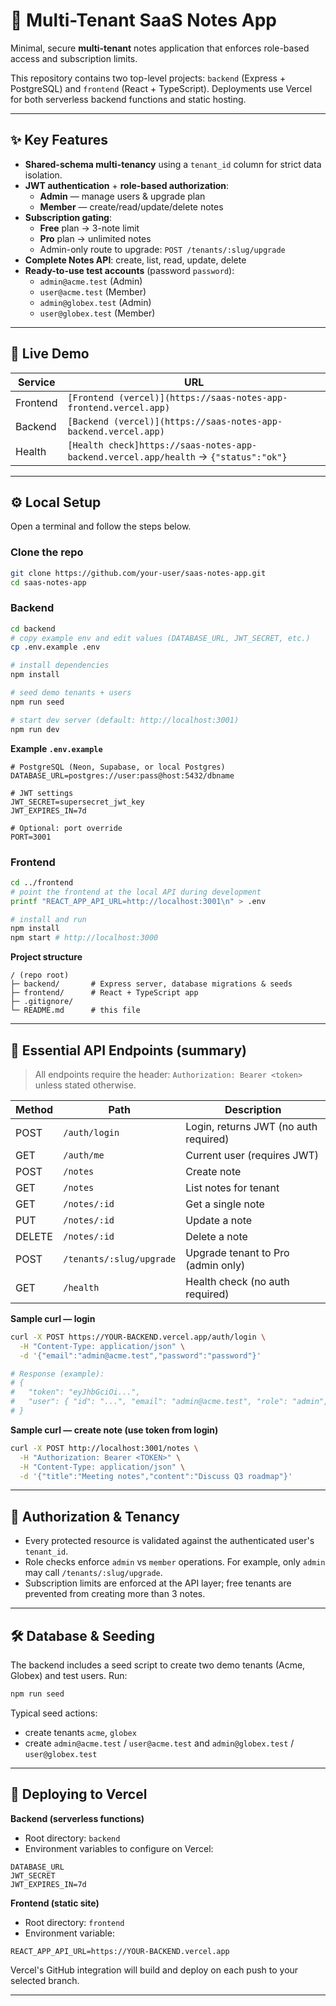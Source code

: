 # 📓 Multi-Tenant SaaS Notes App

Minimal, secure **multi-tenant** notes application that enforces role-based access and subscription limits.

This repository contains two top-level projects: `backend` (Express + PostgreSQL) and `frontend` (React + TypeScript). Deployments use Vercel for both serverless backend functions and static hosting.

---

## ✨ Key Features

- **Shared-schema multi-tenancy** using a `tenant_id` column for strict data isolation.
- **JWT authentication** + **role-based authorization**:
  - **Admin** — manage users & upgrade plan
  - **Member** — create/read/update/delete notes
- **Subscription gating**:
  - **Free** plan → 3-note limit
  - **Pro** plan → unlimited notes
  - Admin-only route to upgrade: `POST /tenants/:slug/upgrade`
- **Complete Notes API**: create, list, read, update, delete
- **Ready-to-use test accounts** (password `password`):
  - `admin@acme.test`  (Admin)
  - `user@acme.test`   (Member)
  - `admin@globex.test` (Admin)
  - `user@globex.test` (Member)

---

## 🔗 Live Demo

| Service   | URL |
|-----------|-----|
| Frontend  | `[Frontend (vercel)](https://saas-notes-app-frontend.vercel.app)` |
| Backend   | `[Backend (vercel)](https://saas-notes-app-backend.vercel.app)` |
| Health    | `[Health check]https://saas-notes-app-backend.vercel.app/health` → `{"status":"ok"}` |


---

## ⚙️ Local Setup

Open a terminal and follow the steps below.

### Clone the repo

```bash
git clone https://github.com/your-user/saas-notes-app.git
cd saas-notes-app
```

### Backend

```bash
cd backend
# copy example env and edit values (DATABASE_URL, JWT_SECRET, etc.)
cp .env.example .env

# install dependencies
npm install

# seed demo tenants + users
npm run seed

# start dev server (default: http://localhost:3001)
npm run dev
```

**Example `.env.example`**

```env
# PostgreSQL (Neon, Supabase, or local Postgres)
DATABASE_URL=postgres://user:pass@host:5432/dbname

# JWT settings
JWT_SECRET=supersecret_jwt_key
JWT_EXPIRES_IN=7d

# Optional: port override
PORT=3001
```


### Frontend

```bash
cd ../frontend
# point the frontend at the local API during development
printf "REACT_APP_API_URL=http://localhost:3001\n" > .env

# install and run
npm install
npm start # http://localhost:3000
```

**Project structure**

```text
/ (repo root)
├─ backend/       # Express server, database migrations & seeds
├─ frontend/      # React + TypeScript app
├─ .gitignore/
└─ README.md      # this file
```

---

## 📡 Essential API Endpoints (summary)

> All endpoints require the header: `Authorization: Bearer <token>` unless stated otherwise.

| Method | Path | Description |
|--------|------|-------------|
| POST   | `/auth/login`         | Login, returns JWT (no auth required) |
| GET    | `/auth/me`            | Current user (requires JWT) |
| POST   | `/notes`              | Create note |
| GET    | `/notes`              | List notes for tenant |
| GET    | `/notes/:id`          | Get a single note |
| PUT    | `/notes/:id`          | Update a note |
| DELETE | `/notes/:id`          | Delete a note |
| POST   | `/tenants/:slug/upgrade` | Upgrade tenant to Pro (admin only) |
| GET    | `/health`             | Health check (no auth required) |

**Sample curl — login**

```bash
curl -X POST https://YOUR-BACKEND.vercel.app/auth/login \
  -H "Content-Type: application/json" \
  -d '{"email":"admin@acme.test","password":"password"}'

# Response (example):
# {
#   "token": "eyJhbGciOi...",
#   "user": { "id": "...", "email": "admin@acme.test", "role": "admin", "tenant_id": "acme" }
# }
```

**Sample curl — create note (use token from login)**

```bash
curl -X POST http://localhost:3001/notes \
  -H "Authorization: Bearer <TOKEN>" \
  -H "Content-Type: application/json" \
  -d '{"title":"Meeting notes","content":"Discuss Q3 roadmap"}'
```

---

## 🧩 Authorization & Tenancy

- Every protected resource is validated against the authenticated user's `tenant_id`.
- Role checks enforce `admin` vs `member` operations. For example, only `admin` may call `/tenants/:slug/upgrade`.
- Subscription limits are enforced at the API layer; free tenants are prevented from creating more than 3 notes.

---

## 🛠️ Database & Seeding

The backend includes a seed script to create two demo tenants (Acme, Globex) and test users. Run:

```bash
npm run seed
```

Typical seed actions:
- create tenants `acme`, `globex`
- create `admin@acme.test` / `user@acme.test` and `admin@globex.test` / `user@globex.test`

---

## 🚀 Deploying to Vercel

**Backend (serverless functions)**
- Root directory: `backend`
- Environment variables to configure on Vercel:

```
DATABASE_URL
JWT_SECRET
JWT_EXPIRES_IN=7d
```

**Frontend (static site)**
- Root directory: `frontend`
- Environment variable:

```
REACT_APP_API_URL=https://YOUR-BACKEND.vercel.app
```

Vercel's GitHub integration will build and deploy on each push to your selected branch.

---
